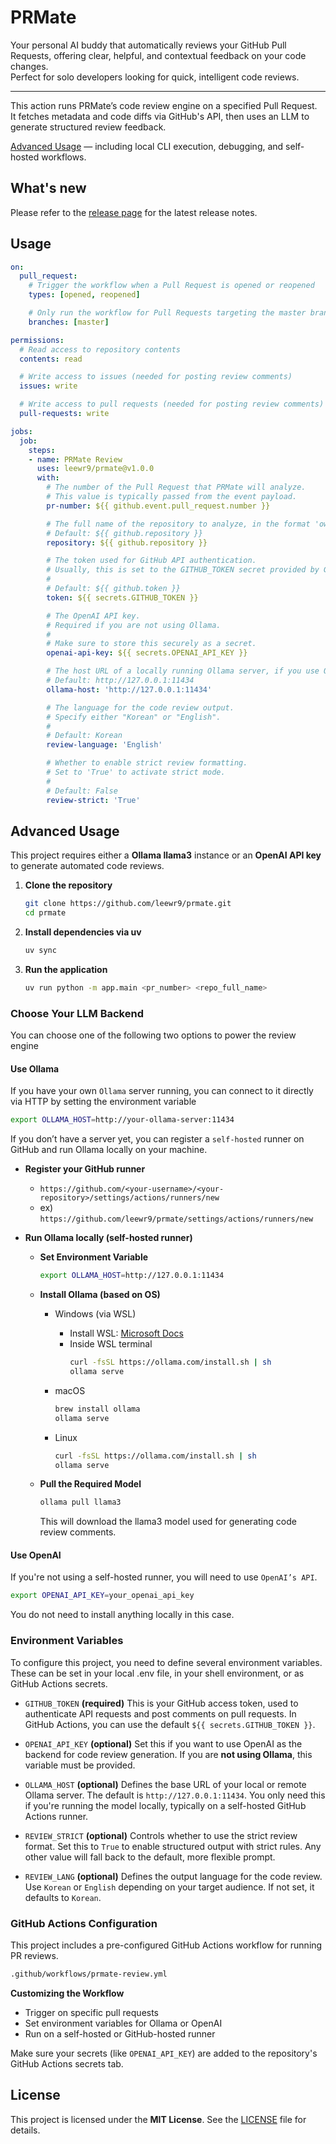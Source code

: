# PRMate

Your personal AI buddy that automatically reviews your GitHub Pull Requests, offering clear, helpful, and contextual feedback on your code changes.  
Perfect for solo developers looking for quick, intelligent code reviews.

---

This action runs PRMate’s code review engine on a specified Pull Request.  
It fetches metadata and code diffs via GitHub's API, then uses an LLM to generate structured review feedback.

[Advanced Usage](#advanced-usage) — including local CLI execution, debugging, and self-hosted workflows.

## What's new

Please refer to the [release page](https://github.com/leewr9/prmate/releases/latest) for the latest release notes.

## Usage
```yml
on:
  pull_request:
    # Trigger the workflow when a Pull Request is opened or reopened
    types: [opened, reopened]

    # Only run the workflow for Pull Requests targeting the master branch
    branches: [master]

permissions:
  # Read access to repository contents
  contents: read

  # Write access to issues (needed for posting review comments)
  issues: write

  # Write access to pull requests (needed for posting review comments)
  pull-requests: write

jobs:
  job:
    steps:
    - name: PRMate Review
      uses: leewr9/prmate@v1.0.0
      with:
        # The number of the Pull Request that PRMate will analyze.
        # This value is typically passed from the event payload.
        pr-number: ${{ github.event.pull_request.number }}

        # The full name of the repository to analyze, in the format 'owner/repository'.
        # Default: ${{ github.repository }}
        repository: ${{ github.repository }}

        # The token used for GitHub API authentication.
        # Usually, this is set to the GITHUB_TOKEN secret provided by GitHub Actions.
        #
        # Default: ${{ github.token }}
        token: ${{ secrets.GITHUB_TOKEN }}

        # The OpenAI API key.
        # Required if you are not using Ollama.
        #
        # Make sure to store this securely as a secret.
        openai-api-key: ${{ secrets.OPENAI_API_KEY }}

        # The host URL of a locally running Ollama server, if you use Ollama.
        # Default: http://127.0.0.1:11434
        ollama-host: 'http://127.0.0.1:11434'

        # The language for the code review output.
        # Specify either "Korean" or "English".
        #
        # Default: Korean
        review-language: 'English'

        # Whether to enable strict review formatting.
        # Set to 'True' to activate strict mode.
        #
        # Default: False
        review-strict: 'True'
```

## Advanced Usage
This project requires either a **Ollama llama3** instance or an **OpenAI API key** to generate automated code reviews.

1. **Clone the repository**
    ```bash
    git clone https://github.com/leewr9/prmate.git
    cd prmate
    ```

2. **Install dependencies via uv**
    ```bash
    uv sync
    ```

3. **Run the application**
    ```bash
    uv run python -m app.main <pr_number> <repo_full_name>
    ```

### Choose Your LLM Backend
You can choose one of the following two options to power the review engine

#### Use Ollama
If you have your own `Ollama` server running, you can connect to it directly via HTTP by setting the environment variable

```bash
export OLLAMA_HOST=http://your-ollama-server:11434
```

If you don’t have a server yet, you can register a `self-hosted` runner on GitHub and run Ollama locally on your machine.

- **Register your GitHub runner**
    - `https://github.com/<your-username>/<your-repository>/settings/actions/runners/new`
    - ex) `https://github.com/leewr9/prmate/settings/actions/runners/new`

- **Run Ollama locally (self-hosted runner)**
    - **Set Environment Variable**
        ```bash
        export OLLAMA_HOST=http://127.0.0.1:11434
        ```

    - **Install Ollama (based on OS)**
        - Windows (via WSL)
            - Install WSL: [Microsoft Docs](https://learn.microsoft.com/en-us/windows/wsl/install)
            - Inside WSL terminal
                ```bash
                curl -fsSL https://ollama.com/install.sh | sh
                ollama serve
                ```

        - macOS
            ```bash
            brew install ollama
            ollama serve
            ```

        - Linux
            ```bash
            curl -fsSL https://ollama.com/install.sh | sh
            ollama serve
            ```
    - **Pull the Required Model**
        ```bash
        ollama pull llama3
        ```
        This will download the llama3 model used for generating code review comments.

#### Use OpenAI
If you're not using a self-hosted runner, you will need to use `OpenAI’s API`.

```bash
export OPENAI_API_KEY=your_openai_api_key
```
You do not need to install anything locally in this case.


### Environment Variables
To configure this project, you need to define several environment variables. These can be set in your local .env file, in your shell environment, or as GitHub Actions secrets.

- `GITHUB_TOKEN` **(required)**
This is your GitHub access token, used to authenticate API requests and post comments on pull requests.
In GitHub Actions, you can use the default `${{ secrets.GITHUB_TOKEN }}`.

- `OPENAI_API_KEY` **(optional)**
Set this if you want to use OpenAI as the backend for code review generation.
If you are **not using Ollama**, this variable must be provided.

- `OLLAMA_HOST` **(optional)**
Defines the base URL of your local or remote Ollama server.
The default is `http://127.0.0.1:11434`.
You only need this if you're running the model locally, typically on a self-hosted GitHub Actions runner.

- `REVIEW_STRICT` **(optional)**
Controls whether to use the strict review format.
Set this to `True` to enable structured output with strict rules.
Any other value will fall back to the default, more flexible prompt.

- `REVIEW_LANG` **(optional)**
Defines the output language for the code review.
Use `Korean` or `English` depending on your target audience.
If not set, it defaults to `Korean`.


### GitHub Actions Configuration
This project includes a pre-configured GitHub Actions workflow for running PR reviews.

```bash
.github/workflows/prmate-review.yml   
```

**Customizing the Workflow**
- Trigger on specific pull requests
- Set environment variables for Ollama or OpenAI
- Run on a self-hosted or GitHub-hosted runner

Make sure your secrets (like `OPENAI_API_KEY`) are added to the repository's GitHub Actions secrets tab.


## License  
This project is licensed under the **MIT License**. See the [LICENSE](LICENSE) file for details.  
